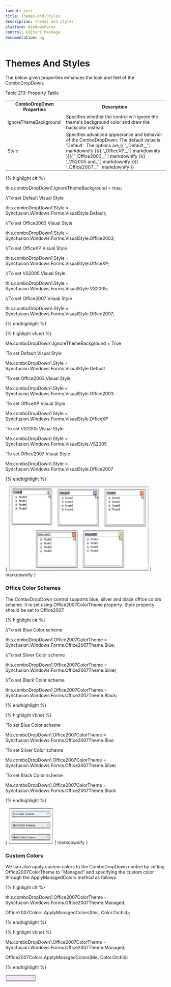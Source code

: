 ```yaml
---
layout: post
title: Themes-And-Styles
description: themes and styles
platform: WindowsForms
control: Editors Package
documentation: ug
---
```


# Themes And Styles

The below given properties enhances the look and feel of the ComboDropDown.

Table 213: Property Table

<table>
<tr>
<th>
ComboDropDown Properties</th><th>
Description</th></tr>
<tr>
<td>
IgnoreThemeBackground</td><td>
Specifies whether the control will ignore the theme's background color and draw the backcolor instead.</td></tr>
<tr>
<td>
Style</td><td>
Specifies advanced appearance and behavior of the ComboDropDown. The default value is 'Default'. The options are,{{ '_Default,_' | markdownify }}{{ '_OfficeXP,_' | markdownify }}{{ '_Office2003,_' | markdownify }}{{ '_VS2005 and_' | markdownify }}{{ '_Office2007._' | markdownify }}</td></tr>
</table>


{% highlight c# %}



this.comboDropDown1.IgnoreThemeBackground = true;



//To set Default Visual Style

this.comboDropDown1.Style = Syncfusion.Windows.Forms.VisualStyle.Default;

//To set Office2003 Visual Style

this.comboDropDown1.Style = Syncfusion.Windows.Forms.VisualStyle.Office2003;

//To set OfficeXP Visual Style

this.comboDropDown1.Style = Syncfusion.Windows.Forms.VisualStyle.OfficeXP;

//To set VS2005 Visual Style

this.comboDropDown1.Style = Syncfusion.Windows.Forms.VisualStyle.VS2005;

//To set Office2007 Visual Style

this.comboDropDown1.Style = Syncfusion.Windows.Forms.VisualStyle.Office2007;          

{% endhighlight %}

{% highlight vbnet %}



Me.comboDropDown1.IgnoreThemeBackground = True



'To set Default Visual Style

Me.comboDropDown1.Style = Syncfusion.Windows.Forms.VisualStyle.Default

'To set Office2003 Visual Style

Me.comboDropDown1.Style = Syncfusion.Windows.Forms.VisualStyle.Office2003

'To set OfficeXP Visual Style

Me.comboDropDown1.Style = Syncfusion.Windows.Forms.VisualStyle.OfficeXP

'To set VS2005 Visual Style

Me.comboDropDown1.Style = Syncfusion.Windows.Forms.VisualStyle.VS2005

'To set Office2007 Visual Style

Me.comboDropDown1.Style = Syncfusion.Windows.Forms.VisualStyle.Office2007

{% endhighlight %}

{ ![](Overview_images/Overview_img288.jpeg) | markdownify }



### Office Color Schemes

The ComboDropDown control supports blue, silver and black office colors scheme. It is set using Office2007ColorTheme property. Style property should be set to Office2007.

{% highlight c# %}



//To set Blue Color scheme

this.comboDropDown1.Office2007ColorTheme = Syncfusion.Windows.Forms.Office2007Theme.Blue;

//To set Silver Color scheme

this.comboDropDown1.Office2007ColorTheme = Syncfusion.Windows.Forms.Office2007Theme.Silver;

//To set Black Color scheme

this.comboDropDown1.Office2007ColorTheme = Syncfusion.Windows.Forms.Office2007Theme.Black;                

{% endhighlight %}

{% highlight vbnet %}



'To set Blue Color scheme

Me.comboDropDown1.Office2007ColorTheme = Syncfusion.Windows.Forms.Office2007Theme.Blue

'To set Silver Color scheme

Me.comboDropDown1.Office2007ColorTheme = Syncfusion.Windows.Forms.Office2007Theme.Silver

'To set Black Color scheme

Me.comboDropDown1.Office2007ColorTheme = Syncfusion.Windows.Forms.Office2007Theme.Black

{% endhighlight %}

{ ![](Overview_images/Overview_img289.jpeg) | markdownify }



### Custom Colors

We can also apply custom colors to the ComboDropDown control by setting Office2007ColorTheme to "Managed" and specifying the custom color through the ApplyManagedColors method as follows.

{% highlight c# %}



this.comboDropDown1.Office2007ColorTheme = Syncfusion.Windows.Forms.Office2007Theme.Managed;

Office2007Colors.ApplyManagedColors(this, Color.Orchid);

{% endhighlight %}

{% highlight vbnet %}



Me.comboDropDown1.Office2007ColorTheme = Syncfusion.Windows.Forms.Office2007Theme.Managed;

Office2007Colors.ApplyManagedColors(Me, Color.Orchid)

{% endhighlight %}

![](Overview_images/Overview_img290.jpeg) 